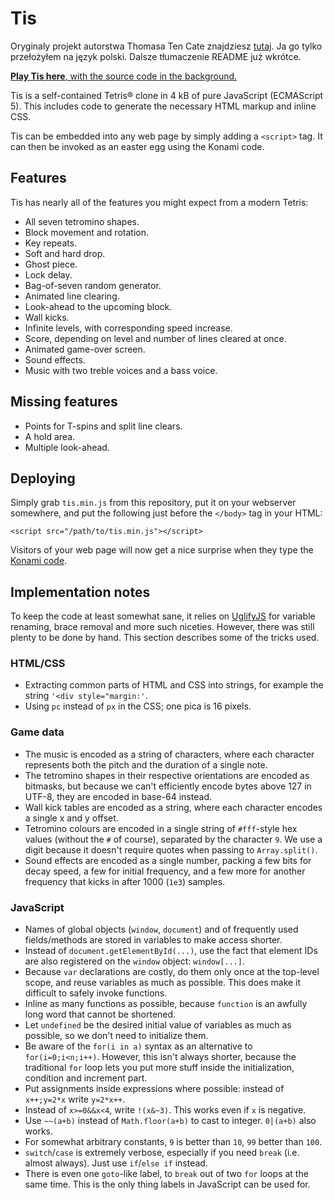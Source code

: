 # Tis

Oryginaly projekt autorstwa Thomasa Ten Cate znajdziesz [tutaj](https://github.com/ttencate/tis). Ja go tylko przełożyłem na język polski. Dalsze tłumaczenie README już wkrótce.

[**Play Tis here**, with the source code in the background.](https://maciejpedzich.github.io/tis-pl)

Tis is a self-contained Tetris® clone in 4 kB of pure JavaScript (ECMAScript
5). This includes code to generate the necessary HTML markup and inline CSS.

Tis can be embedded into any web page by simply adding a `<script>` tag. It can
then be invoked as an easter egg using the Konami code.

## Features

Tis has nearly all of the features you might expect from a modern Tetris:

- All seven tetromino shapes.
- Block movement and rotation.
- Key repeats.
- Soft and hard drop.
- Ghost piece.
- Lock delay.
- Bag-of-seven random generator.
- Animated line clearing.
- Look-ahead to the upcoming block.
- Wall kicks.
- Infinite levels, with corresponding speed increase.
- Score, depending on level and number of lines cleared at once.
- Animated game-over screen.
- Sound effects.
- Music with two treble voices and a bass voice.

## Missing features

- Points for T-spins and split line clears.
- A hold area.
- Multiple look-ahead.

## Deploying

Simply grab `tis.min.js` from this repository, put it on your webserver
somewhere, and put the following just before the `</body>` tag in your HTML:

    <script src="/path/to/tis.min.js"></script>

Visitors of your web page will now get a nice surprise when they type the
[Konami code](https://en.wikipedia.org/wiki/Konami_Code).

## Implementation notes

To keep the code at least somewhat sane, it relies on
[UglifyJS](https://github.com/mishoo/UglifyJS) for variable renaming, brace
removal and more such niceties. However, there was still plenty to be done by
hand. This section describes some of the tricks used.

### HTML/CSS

- Extracting common parts of HTML and CSS into strings, for example the string
  `'<div style="margin:'`.
- Using `pc` instead of `px` in the CSS; one pica is 16 pixels.

### Game data

- The music is encoded as a string of characters, where each character
  represents both the pitch and the duration of a single note.
- The tetromino shapes in their respective orientations are encoded as
  bitmasks, but because we can't efficiently encode bytes above 127 in UTF-8,
  they are encoded in base-64 instead.
- Wall kick tables are encoded as a string, where each character encodes a
  single x and y offset.
- Tetromino colours are encoded in a single string of `#fff`-style hex values
  (without the `#` of course), separated by the character `9`. We use a digit
  because it doesn't require quotes when passing to `Array.split()`.
- Sound effects are encoded as a single number, packing a few bits for decay
  speed, a few for initial frequency, and a few more for another frequency that
  kicks in after 1000 (`1e3`) samples.

### JavaScript

- Names of global objects (`window`, `document`) and of frequently used
  fields/methods are stored in variables to make access shorter.
- Instead of `document.getElementById(...)`, use the fact that element IDs are
  also registered on the `window` object: `window[...]`.
- Because `var` declarations are costly, do them only once at the top-level
  scope, and reuse variables as much as possible. This does make it difficult
  to safely invoke functions.
- Inline as many functions as possible, because `function` is an awfully long
  word that cannot be shortened.
- Let `undefined` be the desired initial value of variables as much as
  possible, so we don't need to initialize them.
- Be aware of the `for(i in a)` syntax as an alternative to `for(i=0;i<n;i++)`.
  However, this isn't always shorter, because the traditional `for` loop lets
  you put more stuff inside the initialization, condition and increment part.
- Put assignments inside expressions where possible: instead of `x++;y=2*x`
  write `y=2*x++`.
- Instead of `x>=0&&x<4`, write `!(x&~3)`. This works even if `x` is negative.
- Use `~~(a+b)` instead of `Math.floor(a+b)` to cast to integer. `0|(a+b)` also
  works.
- For somewhat arbitrary constants, `9` is better than `10`, `99` better than
  `100`.
- `switch`/`case` is extremely verbose, especially if you need `break` (i.e.
  almost always). Just use `if`/`else if` instead.
- There is even one `goto`-like label, to `break` out of two `for` loops at the
  same time. This is the only thing labels in JavaScript can be used for.
